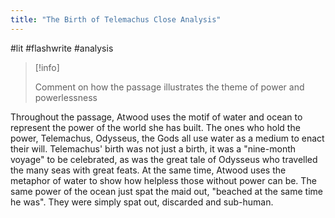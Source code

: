 ```yaml
---
title: "The Birth of Telemachus Close Analysis"
---
```

#lit #flashwrite #analysis

> [!info] 
> 
> Comment on how the passage illustrates the theme of power and powerlessness

Throughout the passage, Atwood uses the motif of water and ocean to represent the power of the world she has built. The ones who hold the power, Telemachus, Odysseus, the Gods all use water as a medium to enact their will. Telemachus' birth was not just a birth, it was a "nine-month voyage" to be celebrated, as was the great tale of Odysseus who travelled the many seas with great feats. At the same time, Atwood uses the metaphor of water to show how helpless those without power can be. The same power of the ocean just spat the maid out, "beached at the same time he was". They were simply spat out, discarded and sub-human.